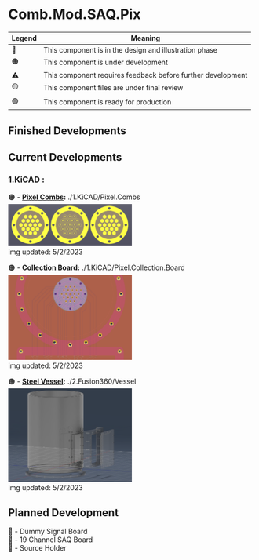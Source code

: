 # Comb.Mod.SAQ.Pix

|   Legend       |  Meaning                      |
|----------------|-------------------------------|
|📝| This component is in the design and illustration phase            |
|🟠| This component is under development            |
|⚠️| This component requires feedback before further development |
|🟡| This component files are under final review |
|🟢| This component is ready for production |







## Finished Developments

## Current Developments
### 1.KiCAD : 
🟠 - **[Pixel Combs](/1.KiCAD/Pixel.Combs):** ./1.KiCAD/Pixel.Combs  
<img src="./ReadMeImages/Pixel.Combs.png" width="50%">   
img updated: 5/2/2023  
  
🟠 - **[Collection Board](/1.KiCAD/Pixel.Collection.Board):** ./1.KiCAD/Pixel.Collection.Board  
<img src="./ReadMeImages/Pixel.Collection.Board.png" width="50%">   
img updated: 5/2/2023  

🟠 - **[Steel Vessel](/2.Fusion360/Vessel):** ./2.Fusion360/Vessel  
<img src="./ReadMeImages/Steel.Vessel.png" width="50%">   
img updated: 5/2/2023  
  
## Planned Development

📝 - Dummy Signal Board  
📝 - 19 Channel SAQ Board  
📝 - Source Holder  
